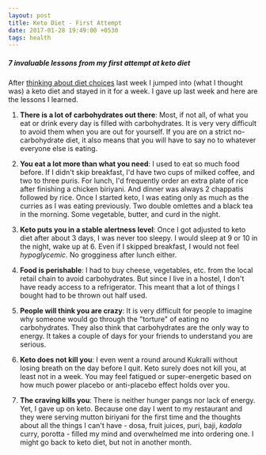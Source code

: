 ```yaml
---
layout: post
title: Keto Diet - First Attempt
date: 2017-01-28 19:49:00 +0530
tags: health
---
```


##### 7 invaluable lessons from my first attempt at keto diet #####

After [thinking about diet choices](/diet-thoughts/) last week I jumped into (what I thought was) a keto diet and stayed in it for a week. I gave up last week and here are the lessons I learned.

1. **There is a lot of carbohydrates out there**: Most, if not all, of what you eat or drink every day is filled with carbohydrates. It is very very difficult to avoid them when you are out for yourself. If you are on a strict no-carbohydrate diet, it also means that you will have to say no to whatever everyone else is eating.

2. **You eat a lot more than what you need**: I used to eat so much food before. If I didn't skip breakfast, I'd have two cups of milked coffee, and two to three puris. For lunch, I'd frequently order an extra plate of rice after finishing a chicken biriyani. And dinner was always 2 chappatis followed by rice. Once I started keto, I was eating only as much as the curries as I was eating previously. Two double omlettes and a black tea in the morning. Some vegetable, butter, and curd in the night.

3. **Keto puts you in a stable alertness level**: Once I got adjusted to keto diet after about 3 days, I was never too sleepy. I would sleep at 9 or 10 in the night, wake up at 6. Even if I skipped breakfast, I would not feel *hypoglycemic*. No grogginess after lunch either.

4. **Food is perishable**: I had to buy cheese, vegetables, etc. from the local retail chain to avoid carbohydrates. But since I live in a hostel, I don't have ready access to a refrigerator. This meant that a lot of things I bought had to be thrown out half used.

5. **People will think you are crazy**: It is very difficult for people to imagine why someone would go through the "torture" of eating no carbohydrates. They also think that carbohydrates are the only way to energy. It takes a couple of days for your friends to understand you are serious.

6. **Keto does not kill you**: I even went a round around Kukralli without losing breath on the day before I quit. Keto surely does not kill you, at least not in a week. You may feel fatigued or super-energetic based on how much power placebo or anti-placebo effect holds over you.

7. **The craving kills you**: There is neither hunger pangs nor lack of energy. Yet, I gave up on keto. Because one day I went to my restaurant and they were serving mutton biriyani for the first time and the thoughts about all the things I can't have - dosa, fruit juices, puri, baji, *kadala* curry, porotta - filled my mind and overwhelmed me into ordering one. I might go back to keto diet, but not in another month.
